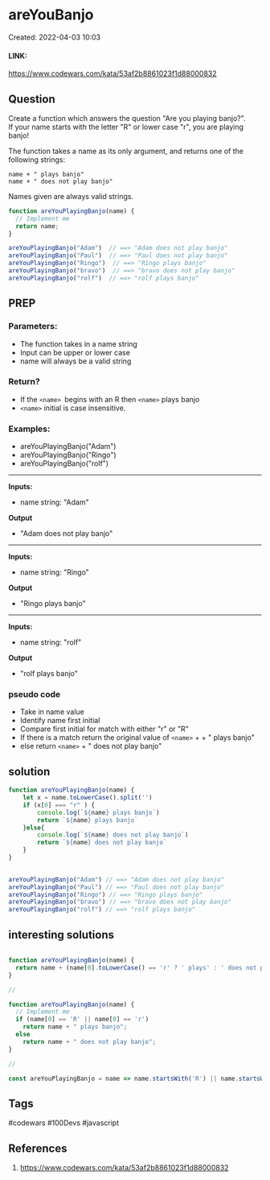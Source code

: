 # areYouBanjo
Created: 2022-04-03 10:03

#### LINK:
https://www.codewars.com/kata/53af2b8861023f1d88000832
## Question
Create a function which answers the question "Are you playing banjo?".  
If your name starts with the letter "R" or lower case "r", you are playing banjo!

The function takes a name as its only argument, and returns one of the following strings:

```
name + " plays banjo" 
name + " does not play banjo"
```

Names given are always valid strings.

```javascript
function areYouPlayingBanjo(name) {
  // Implement me
  return name;
}

areYouPlayingBanjo("Adam")  // ==> "Adam does not play banjo"
areYouPlayingBanjo("Paul")  // ==> "Paul does not play banjo"
areYouPlayingBanjo("Ringo")  // ==> "Ringo plays banjo"
areYouPlayingBanjo("bravo")  // ==> "bravo does not play banjo"
areYouPlayingBanjo("rolf")  // ==> "rolf plays banjo"
```


## PREP
### Parameters:
- The function takes in a name string
- Input can be upper or lower case
- name will always be a valid string

### Return?
- If the `<name> `begins with an R then `<name>` plays banjo
-  `<name>` initial is case insensitive.

### Examples:
- areYouPlayingBanjo("Adam")
- areYouPlayingBanjo("Ringo") 
- areYouPlayingBanjo("rolf")
____________
**Inputs:**
-   name string: "Adam"

**Output**
-   "Adam does not play banjo"
____________
**Inputs:**
-   name string: "Ringo"

**Output**
-   "Ringo plays banjo"
____________
**Inputs:**
-   name string: "rolf"

**Output**
-   "rolf plays banjo"


### pseudo code
- Take in name value
- Identify name first initial
- Compare first initial for match with either "r" or "R"
- If there is a match return the original value of `<name>` + + " plays banjo" 
- else return  `<name>` + " does not play banjo"

## solution
```javascript
function areYouPlayingBanjo(name) {
	let x = name.toLowerCase().split('')
	if (x[0] === "r" ) {
		console.log(`${name} plays banjo`)
		return `${name} plays banjo`
	}else{
		console.log(`${name} does not play banjo`)
		return `${name} does not play banjo`
	}
}

  
areYouPlayingBanjo("Adam") // ==> "Adam does not play banjo"
areYouPlayingBanjo("Paul") // ==> "Paul does not play banjo"
areYouPlayingBanjo("Ringo") // ==> "Ringo plays banjo"
areYouPlayingBanjo("bravo") // ==> "bravo does not play banjo"
areYouPlayingBanjo("rolf") // ==> "rolf plays banjo"
```

## interesting solutions
```javascript

function areYouPlayingBanjo(name) {
  return name + (name[0].toLowerCase() == 'r' ? ' plays' : ' does not play') + " banjo";
}

// 

function areYouPlayingBanjo(name) {
  // Implement me
  if (name[0] == 'R' || name[0] == 'r')
    return name + " plays banjo";
  else
    return name + " does not play banjo";
}

//

const areYouPlayingBanjo = name => name.startsWith('R') || name.startsWith('r') ? `${name} plays banjo` : `${name} does not play banjo`

```

## Tags
#codewars #100Devs #javascript 

## References
1. https://www.codewars.com/kata/53af2b8861023f1d88000832